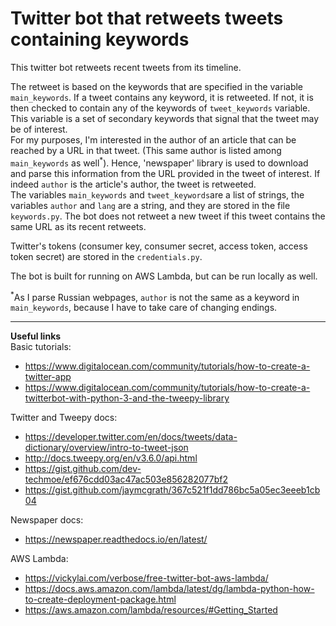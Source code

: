 # Twitter bot that retweets tweets containing keywords

This twitter bot retweets recent tweets from its timeline. 

The retweet is based on the keywords that are specified in the variable `main_keywords`. If a tweet contains any keyword, it is retweeted. If not, it is then checked to contain any of the keywords of `tweet_keywords` variable. This variable is a set of secondary keywords that signal that the tweet may be of interest.  
For my purposes, I'm interested in the author of an article that can be reached by a URL in that tweet. (This same author is listed among `main_keywords` as well<sup>*</sup>). Hence, 'newspaper' library is used to download and parse this information from the URL provided in the tweet of interest. If indeed `author` is the article's author, the tweet is retweeted.  
The variables `main_keywords` and `tweet_keywords`are a list of strings, the variables `author` and `lang` are a string, and they are stored in the file `keywords.py`. 
The bot does not retweet a new tweet if this tweet contains the same URL as its recent retweets.

Twitter's tokens (consumer key, consumer secret, access token, access token secret) are stored in the `credentials.py`.

The bot is built for running on AWS Lambda, but can be run locally as well.  

<sup>*</sup>As I parse Russian webpages, `author` is not the same as a keyword in `main_keywords`, because I have to take care of changing endings.

------------------------------------------
__Useful links__  
Basic tutorials:  
- https://www.digitalocean.com/community/tutorials/how-to-create-a-twitter-app
- https://www.digitalocean.com/community/tutorials/how-to-create-a-twitterbot-with-python-3-and-the-tweepy-library

Twitter and Tweepy docs:  
- https://developer.twitter.com/en/docs/tweets/data-dictionary/overview/intro-to-tweet-json
- http://docs.tweepy.org/en/v3.6.0/api.html
- https://gist.github.com/dev-techmoe/ef676cdd03ac47ac503e856282077bf2
- https://gist.github.com/jaymcgrath/367c521f1dd786bc5a05ec3eeeb1cb04

Newspaper docs:
- https://newspaper.readthedocs.io/en/latest/

AWS Lambda:  
- https://vickylai.com/verbose/free-twitter-bot-aws-lambda/
- https://docs.aws.amazon.com/lambda/latest/dg/lambda-python-how-to-create-deployment-package.html
- https://aws.amazon.com/lambda/resources/#Getting_Started
